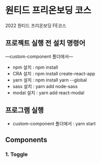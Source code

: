# 원티드 프리온보딩 코스

2022 원티드 프리온보딩 FE코스

## 프로젝트 실행 전 설치 명령어

—custom-component 폴더에서—
- npm 설치 : npm install
- CRA 설치 : npm install create-react-app
- yarn 설치 : npm install yarn --global
- sass 설치 : yarn add node-sass
- modal 설치 : yarn add react-modal

## 프로그램 실행
- custom-component 폴더에서 : yarn start

## Components
### 1. Toggle
